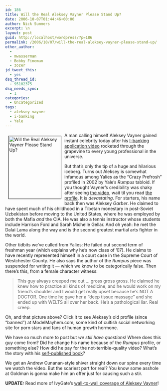 ```yaml
---
id: 186
title: Will the Real Aleksey Vayner Please Stand Up?
date: 2006-10-07T01:44:46+00:00
author: Nick Summers
excerpt: \n
layout: post
guid: http://localhost/wordpress/?p=186
permalink: /2006/10/07/will-the-real-aleksey-vayner-please-stand-up/
other_author:
  - 
  - mwasserman
  - Bobby Fineman
  - zozer
jd_tweet_this:
  - yes
dsq_thread_id:
  - 95102375
dsq_needs_sync:
  - 1
categories:
  - Uncategorized
tags:
  - aleksey vayner
  - i-banking
  - Yale
---
```

[<img width="168" vspace="10" hspace="10" height="201" border="1" align="left" src="http://www.ivygateblog.com/wp-content/uploads/2006/10/vayner-modelmayhemsmall.gif" alt="Will the Real Aleksey Vayner Please Stand Up?" />](http://www.ivygateblog.com/wp-content/uploads/2006/10/vayner_modelmayhem.jpg)A man calling himself Aleksey Vayner gained instant celebrity today after his [I-banking application video](http://www.ivygateblog.com/2006/10/how_not_to_apply_for_a_job_in_ibanking_1.html) rocketed through the grapevine to every young professional in the universe.

But that&#8217;s only the tip of a huge and hilarious iceberg. Turns out Aleksey is somewhat infamous among Yalies as the &#8220;Crazy Prefrosh&#8221; profiled in 2002 by Yale&#8217;s _Rumpus_ tabloid. If you thought Vayner&#8217;s credibility was shaky after seeing [the video](http://www.youtube.com/watch?v=sjRZgmc3RyQ), wait til you read [the profile](http://www.ivygateblog.com/images/Garber.pdf). It is _devastating_. For starters, his name back then was Aleksey _Garber_. He claimed to have spent much of his childhood in a Tibetan monestary in post-Soviet Uzbekistan before moving to the United States, where he was employed by both the Mafia _and_ the CIA. He was also a tennis instructor whose students include Harrison Ford and Sarah Michelle Gellar. And oh yeah: he met the Dalai Lama along the way and is the second greatest martial arts fighter in the world.

Other tidbits we&#8217;ve culled from Yalies: He failed out second term of freshman year (which explains why he&#8217;s now class of &#8217;07). He claims to have recently represented himself in a court case in the Supreme Court of Westchester County. He also says the author of the _Rumpus_ piece was suspended for writing it &#8212; which we know to be categorically false. Then there&#8217;s this, from a female character witness:

> This guy always creeped me out &#8230; gross gross gross. He claimed he knew how to practice all kinds of medicine, and he would work on my friend&#8217;s shoulder and I would get really upset because he&#8217;s NOT A DOCTOR. One time he gave her a &#8220;deep tissue massage&#8221; and she ended up with WELTS all over her back. He&#8217;s a pathological liar. Real creep.

Oh, and that picture above? Click it to see Aleksey&#8217;s old profile (since &#8220;banned&#8221;) at ModelMayhem.com, some kind of cultish social networking site for porn stars and fans of human growth hormone.&nbsp;

We have so much more to post but _we still have questions!_ Where does this guy come from? Did he change his name because of the _Rumpus_ profile, or something else? How did he pay for the not-terrible-quality video? What&#8217;s the story with his [self-published book](http://www.lulu.com/content/360955)?

We get an Andrew Cunanan-style shiver straight down our spine every time we watch the video. But the scariest part for real? You know some asshole at Goldman is gonna make him an offer just for causing such a stir.

**UPDATE:** Read more of IvyGate&#8217;s [wall-to-wall coverage of Aleksey Vayner](http://www.ivygateblog.com/tags/aleksey_vayner/)!
